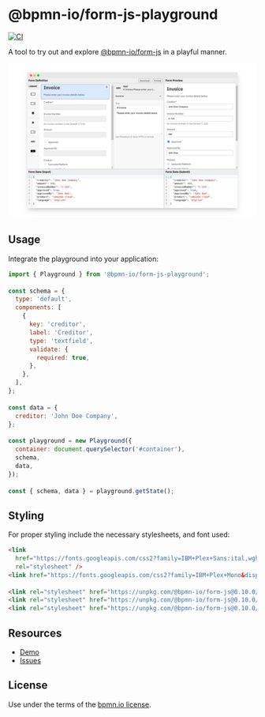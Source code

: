 # @bpmn-io/form-js-playground

[![CI](https://github.com/bpmn-io/form-js/workflows/CI/badge.svg)](https://github.com/bpmn-io/form-js/actions?query=workflow%3ACI)

A tool to try out and explore [@bpmn-io/form-js](../form-js) in a playful manner.

![Playground Screenshot](./resources/screenshot.png)

## Usage

Integrate the playground into your application:

```javascript
import { Playground } from '@bpmn-io/form-js-playground';

const schema = {
  type: 'default',
  components: [
    {
      key: 'creditor',
      label: 'Creditor',
      type: 'textfield',
      validate: {
        required: true,
      },
    },
  ],
};

const data = {
  creditor: 'John Doe Company',
};

const playground = new Playground({
  container: document.querySelector('#container'),
  schema,
  data,
});

const { schema, data } = playground.getState();
```

## Styling

For proper styling include the necessary stylesheets, and font used:

```html
<link
  href="https://fonts.googleapis.com/css2?family=IBM+Plex+Sans:ital,wght@0,400;0,600;1,400&display=swap"
  rel="stylesheet" />
<link href="https://fonts.googleapis.com/css2?family=IBM+Plex+Mono&display=swap" rel="stylesheet" />

<link rel="stylesheet" href="https://unpkg.com/@bpmn-io/form-js@0.10.0/dist/assets/form-js.css" />
<link rel="stylesheet" href="https://unpkg.com/@bpmn-io/form-js@0.10.0/dist/assets/form-js-editor.css" />
<link rel="stylesheet" href="https://unpkg.com/@bpmn-io/form-js@0.10.0/dist/assets/form-js-playground.css" />
```

## Resources

- [Demo](https://demo.bpmn.io/form)
- [Issues](https://github.com/bpmn-io/form-js/issues)

## License

Use under the terms of the [bpmn.io license](http://bpmn.io/license).
